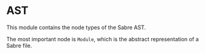 # AST

This module contains the node types of the Sabre AST.

The most important node is `Module`, which is the abstract representation of a Sabre file.
